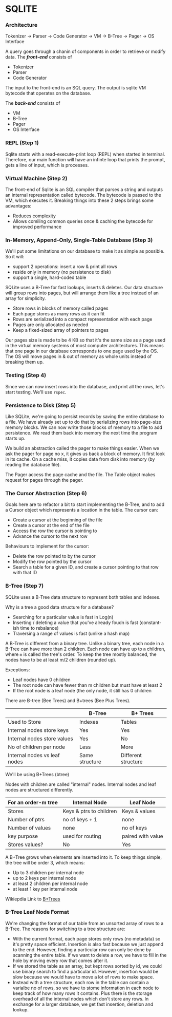 # SQLITE

### Architecture

Tokenizer -> Parser -> Code Generator -> VM -> B-Tree -> Pager -> OS Interface

A query goes through a chanin of components in order to retrieve or modify data. The ***front-end*** consists of
- Tokenizer
- Parser
- Code Generator

The input to the front-end is an SQL query. The output is sqlite VM bytecode that operates on the database.

The ***back-end*** consists of
- VM
- B-Tree
- Pager
- OS Interface


### REPL (Step 1)

Sqlite starts with a read-execute-print loop (REPL) when started in terminal. Therefore, our main function will have an infinte loop that prints the prompt, gets a line of input, which is processes.


### Virtual Machine (Step 2)

The front-end of Sqlite is an SQL compiler that parses a string and outputs an internal representation called bytecode. The bytecode is passed to the VM, which executes it. Breaking things into these 2 steps brings some advantages:
- Reduces complexity
- Allows comiling common queries once & caching the bytecode for improved performance


### In-Memory, Append-Only, Single-Table Database (Step 3)

We'll put some limitations on our database to make it as simple as possible. So it will:
- support 2 operations: insert a row & print all rows
- reside only in memory (no persistence to disk)
- support a single, hard-coded table

SQLite uses a B-Tree for fast lookups, inserts & deletes. Our data structure will group rows into pages, but will arrange them like a tree instead of an array for simplicity.
- Store rows in blocks of memory called pages
- Each page stores as many rows as it can fit
- Rows are serialized into a compact representation with each page
- Pages are only allocated as needed
- Keep a fixed-sized array of pointers to pages

Our pages size is made to be 4 KB so that it's the same size as a page used in the virtual memory systems of most computer architectures. This means that one page in our database corresponds to one page used by the OS. The OS will move pages in & out of memory as whole units instead of breaking them up.


### Testing (Step 4)

Since we can now insert rows into the database, and print all the rows, let's start testing. We'll use `rspec`.


### Persistence to Disk (Step 5)

Like SQLite, we're going to persist records by saving the entire database to a file. We have already set up to do that by serializing rows into page-size memory blocks. We can now write those blocks of memory to a file to add persistence. We read them back into memory the next time the program starts up.

We build an abstraction called the pager to make things easier. When we ask the pager for page no x, it gives us back a block of memory. It first look in its cache. On a cache miss, it copies data from disk into memory (by reading the database file).

The Pager access the page cache and the file. The Table object makes request for pages through the pager.


### The Cursor Abstraction (Step 6)

Goals here are to refactor a bit to start implementing the B-Tree, and to add a Cursor object which represents a location in the table. The cursor can:
- Create a cursor at the beginning of the file
- Create a cursor at the end of the file
- Access the row the cursor is pointing to
- Advance the cursor to the next row

Behaviours to implement for the cursor:
- Delete the row pointed to by the cursor
- Modify the row pointed by the cursor
- Search a table for a given ID, and create a cursor pointing to that row with that ID


### B-Tree (Step 7)

SQLite uses a B-Tree data structure to represent both tables and indexes. 

Why is a tree a good data structure for a database?
- Searching for a particular value is fast in Log(n)
- Inserting / deleting a value that you've already foudn is fast (constant-ish time to rebalance)
- Traversing a range of values is fast (unlike a hash map)

A B-Tree is different from a binary tree. Unlike a binary tree, each node in a B-Tree can have more than 2 children. Each node can have up to `m` children, where `m` is called the tree's order. To keep the tree mostly balanced, the nodes have to be at least m/2 children (rounded up).

Exceptions:
- Leaf nodes have 0 children
- The root node can have fewer than m children but must have at least 2
- If the root node is a leaf node (the only node, it still has 0 children


There are B-tree (Bee Trees) and B+trees (Bee Plus Trees).

| 				| B-Tree 	| B+ Trees 		|
| ------------- 		| ------ 	| -------- 		|
| Used to Store 		| Indexes 	| Tables   		|
| Internal nodes store keys 	| Yes 		| Yes			|
| Internal nodes store values 	| Yes 		| No			|
| No of children per node 	| Less 		| More			|
| Internal nodes vs leaf nodes 	| Same structure | Different structure	|

We'll be using B+Trees (btree)

Nodes with children are called "internal" nodes. Internal nodes and leaf nodes are structured differently.

| For an order-m tree		| Internal Node			| Leaf Node	|
| ------------- 		| ------ 			| -------- 	|
| Stores	 		| Keys & ptrs to children 	| Keys & values |
| Number of ptrs		| no of keys + 1 		| none		|
| Number of values		| none		 		| no of keys	|
| key purpose			| used for routing 		| paired with value |
| Stores values? 		| No 				| Yes 		|

A B+Tree grows when elements are inserted into it. To keep things simple, the tree will be order 3, which means:
- Up to 3 children per internal node
- up to 2 keys per internal node
- at least 2 children per internal node
- at least 1 key per internal node

Wikiepdia Link to [B+Trees](https://en.wikipedia.org/wiki/B%2B_tree)


### B-Tree Leaf Node Format

We're changing the format of our table from an unsorted array of rows to a B-Tree. The reasons for switching to a tree structure are:
- With the current format, each page stores only rows (no metadata) so it's pretty space efficient. Insertion is also fast because we just append to the end. However, finding a particular row can only be done by scanning the entire table. If we want to delete a row, we have to fill in the hole by moving every row that comes after it.
- If we stored the table as an array, but kept rows sorted by id, we could use binary search to find a particular id. However, insertion would be slow because we would have to move a lot of rows to make space.
- Instead with a tree structure, each row in the table can contain a varialbe no of rows, so we have to stome information in each node to keep track of how many rows it contains. Plus there is the storage overhead of all the internal nodes which don't store any rows. In exchange for a larger database, we get fast insertion, deletion and lookup.
